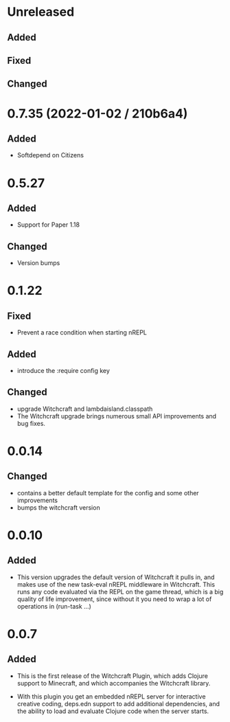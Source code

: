 # Unreleased

## Added

## Fixed

## Changed

# 0.7.35 (2022-01-02 / 210b6a4)

## Added

- Softdepend on Citizens

# 0.5.27

## Added

- Support for Paper 1.18

## Changed

- Version bumps

# 0.1.22

## Fixed

- Prevent a race condition when starting nREPL

## Added

- introduce the :require config key

## Changed

- upgrade Witchcraft and lambdaisland.classpath
- The Witchcraft upgrade brings numerous small API improvements and bug fixes.

# 0.0.14

## Changed

- contains a better default template for the config and some other improvements
- bumps the witchcraft version

# 0.0.10

## Added

- This version upgrades the default version of Witchcraft it pulls in, and makes
  use of the new task-eval nREPL middleware in Witchcraft. This runs any code
  evaluated via the REPL on the game thread, which is a big quality of life
  improvement, since without it you need to wrap a lot of operations in (run-task
  ...)

# 0.0.7

## Added

- This is the first release of the Witchcraft Plugin, which adds Clojure support
  to Minecraft, and which accompanies the Witchcraft library.
  
- With this plugin you get an embedded nREPL server for interactive creative
  coding, deps.edn support to add additional dependencies, and the ability to load
  and evaluate Clojure code when the server starts.